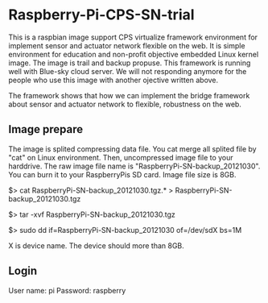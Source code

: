 Raspberry-Pi-CPS-SN-trial
=========================

This is a raspbian image support CPS virtualize framework environment for implement sensor and actuator network flexible on the web. It is simple environment for education and non-profit objective embedded Linux kernel image. The image is trail and backup propuse. This framework is running well with Blue-sky cloud server. We will not responding anymore for the people who use this image with another ojective written above.

The framework shows that how we can implement the bridge framework about sensor and actuator network to flexible, robustness on the web.

Image prepare
-------------------------

The image is splited compressing data file. You cat merge all splited file by "cat" on Linux environment. Then, uncompressed image file to your harddrive. The raw image file name is "RaspberryPi-SN-backup_20121030". You can burn it to your RaspberryPis SD card. Image file size is 8GB.

$> cat RaspberryPi-SN-backup_20121030.tgz.* > RaspberryPi-SN-backup_20121030.tgz

$> tar -xvf RaspberryPi-SN-backup_20121030.tgz

$> sudo dd if=RaspberryPi-SN-backup_20121030 of=/dev/sdX bs=1M

X is device name. The device should more than 8GB.

Login
-------------------------

User name: pi
Password: raspberry